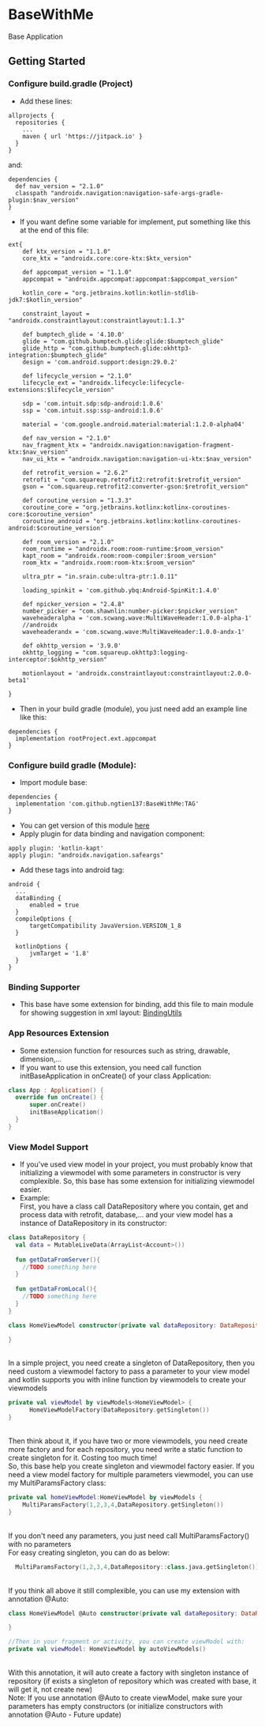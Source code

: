 # BaseWithMe
Base Application
## Getting Started
### Configure build.gradle (Project)
* Add these lines:
```
allprojects {
  repositories {
    ...
    maven { url 'https://jitpack.io' }
  }
}
```
and:
```
dependencies {
  def nav_version = "2.1.0"
  classpath "androidx.navigation:navigation-safe-args-gradle-plugin:$nav_version"
}
```
* If you want define some variable for implement, put something like this at the end of this file:
```
ext{
    def ktx_version = "1.1.0"
    core_ktx = "androidx.core:core-ktx:$ktx_version"

    def appcompat_version = "1.1.0"
    appcompat = "androidx.appcompat:appcompat:$appcompat_version"

    kotlin_core = "org.jetbrains.kotlin:kotlin-stdlib-jdk7:$kotlin_version"

    constraint_layout = "androidx.constraintlayout:constraintlayout:1.1.3"

    def bumptech_glide = '4.10.0'
    glide = "com.github.bumptech.glide:glide:$bumptech_glide"
    glide_http = "com.github.bumptech.glide:okhttp3-integration:$bumptech_glide"
    design = 'com.android.support:design:29.0.2'

    def lifecycle_version = "2.1.0"
    lifecycle_ext = "androidx.lifecycle:lifecycle-extensions:$lifecycle_version"

    sdp = 'com.intuit.sdp:sdp-android:1.0.6'
    ssp = 'com.intuit.ssp:ssp-android:1.0.6'

    material = 'com.google.android.material:material:1.2.0-alpha04'

    def nav_version = "2.1.0"
    nav_fragment_ktx = "androidx.navigation:navigation-fragment-ktx:$nav_version"
    nav_ui_ktx = "androidx.navigation:navigation-ui-ktx:$nav_version"

    def retrofit_version = "2.6.2"
    retrofit = "com.squareup.retrofit2:retrofit:$retrofit_version"
    gson = "com.squareup.retrofit2:converter-gson:$retrofit_version"

    def coroutine_version = "1.3.3"
    coroutine_core = "org.jetbrains.kotlinx:kotlinx-coroutines-core:$coroutine_version"
    coroutine_android = "org.jetbrains.kotlinx:kotlinx-coroutines-android:$coroutine_version"

    def room_version = "2.1.0"
    room_runtime = "androidx.room:room-runtime:$room_version"
    kapt_room = "androidx.room:room-compiler:$room_version"
    room_ktx = "androidx.room:room-ktx:$room_version"

    ultra_ptr = "in.srain.cube:ultra-ptr:1.0.11"

    loading_spinkit = 'com.github.ybq:Android-SpinKit:1.4.0'

    def npicker_version = "2.4.8"
    number_picker = "com.shawnlin:number-picker:$npicker_version"
    waveheaderalpha = 'com.scwang.wave:MultiWaveHeader:1.0.0-alpha-1'
    //androidx
    waveheaderandx = 'com.scwang.wave:MultiWaveHeader:1.0.0-andx-1'

    def okhttp_version = '3.9.0'
    okhttp_logging = "com.squareup.okhttp3:logging-interceptor:$okhttp_version"

    motionlayout = 'androidx.constraintlayout:constraintlayout:2.0.0-beta1'

}
```
* Then in your build gradle (module), you just need add an example line like this:
```
dependencies {
  implementation rootProject.ext.appcompat
}
```

### Configure build gradle (Module):
* Import module base:
```
dependencies {
  implementation 'com.github.ngtien137:BaseWithMe:TAG'
}
```
* You can get version of this module [here](https://jitpack.io/#ngtien137/BaseWithMe)
* Apply plugin for data binding and navigation component:
```
apply plugin: 'kotlin-kapt'
apply plugin: "androidx.navigation.safeargs"
```
* Add these tags into android tag:
```
android {
  ...
  dataBinding {
      enabled = true
  }
  compileOptions {
      targetCompatibility JavaVersion.VERSION_1_8
  }

  kotlinOptions {
      jvmTarget = '1.8'
  }
}
```

### Binding Supporter
* This base have some extension for binding, add this file to main module for showing suggestion in xml layout:
[BindingUtils](https://github.com/ngtien137/BaseWithMe/blob/master/baseme/src/main/java/com/base/baselibrary/utils/BindingUtils.kt)

### App Resources Extension
* Some extension function for resources such as string, drawable, dimension,...
* If you want to use this extension, you need call function initBaseApplication in onCreate() of your class Application:

```kotlin
class App : Application() {
  override fun onCreate() {
      super.onCreate()
      initBaseApplication()
  }
}
```

### View Model Support
* If you've used view model in your project, you must probably know that initializing a viewmodel with some parameters in constructor is very complexible. So, this base has some extension for initializing viewmodel easier.
* Example:
<br>First, you have a class call DataRepository where you contain, get and process data with retrofit, database,... and your view model has a instance of DataRepository in its constructor:
```kotlin
class DataRepository {
  val data = MutableLiveData(ArrayList<Account>())
  
  fun getDataFromServer(){
    //TODO something here
  }
  
  fun getDataFromLocal(){
    //TODO something here
  }
}

class HomeViewModel constructor(private val dataRepository: DataRepository) : ViewModel(){

}
```
<br>In a simple project, you need create a singleton of DataRepository, then you need custom a viewmodel factory to pass a parameter to your view model and kotlin supports you with inline function by viewmodels to create your viewmodels
```kotlin
private val viewModel by viewModels<HomeViewModel> {
      HomeViewModelFactory(DataRepository.getSingleton())
}
```
<br>Then think about it, if you have two or more viewmodels, you need create more factory and for each repository, you need write a static function to create singleton for it. Costing too much time!
<br>So, this base help you create singleton and viewmodel factory easier. If you need a view model factory for multiple parameters viewmodel, you can use my MultiParamsFactory class:
```kotlin
private val homeViewModel:HomeViewModel by viewModels {
    MultiParamsFactory(1,2,3,4,DataRepository.getSingleton())
}
```
<br>If you don't need any parameters, you just need call MultiParamsFactory() with no parameters
<br>For easy creating singleton, you can do as below:
```kotlin
  MultiParamsFactory(1,2,3,4,DataRepository::class.java.getSingleton())
```
<br>If you think all above it still complexible, you can use my extension with annotation @Auto:
```kotlin
class HomeViewModel @Auto constructor(private val dataRepository: DataRepository) : ViewModel(){

}

//Then in your fragment or activity, you can create viewModel with:
private val viewModel: HomeViewModel by autoViewModels()
```
<br>With this annotation, it will auto create a factory with singleton instance of repository (if exists a singleton of repository which was created with base, it will get it, not create new)
<br>Note: If you use annotation @Auto to create viewModel, make sure your parameters has empty constructors (or initialize constructors with annotation @Auto - Future update)

